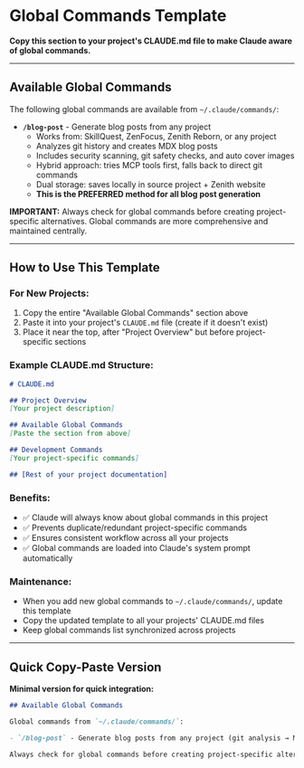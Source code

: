 # Global Commands Template

**Copy this section to your project's CLAUDE.md file to make Claude aware of global commands.**

---

## Available Global Commands

The following global commands are available from `~/.claude/commands/`:

- **`/blog-post`** - Generate blog posts from any project
  - Works from: SkillQuest, ZenFocus, Zenith Reborn, or any project
  - Analyzes git history and creates MDX blog posts
  - Includes security scanning, git safety checks, and auto cover images
  - Hybrid approach: tries MCP tools first, falls back to direct git commands
  - Dual storage: saves locally in source project + Zenith website
  - **This is the PREFERRED method for all blog post generation**

**IMPORTANT:** Always check for global commands before creating project-specific alternatives. Global commands are more comprehensive and maintained centrally.

---

## How to Use This Template

### For New Projects:

1. Copy the entire "Available Global Commands" section above
2. Paste it into your project's `CLAUDE.md` file (create if it doesn't exist)
3. Place it near the top, after "Project Overview" but before project-specific sections

### Example CLAUDE.md Structure:

```markdown
# CLAUDE.md

## Project Overview
[Your project description]

## Available Global Commands
[Paste the section from above]

## Development Commands
[Your project-specific commands]

## [Rest of your project documentation]
```

### Benefits:

- ✅ Claude will always know about global commands in this project
- ✅ Prevents duplicate/redundant project-specific commands
- ✅ Ensures consistent workflow across all your projects
- ✅ Global commands are loaded into Claude's system prompt automatically

### Maintenance:

- When you add new global commands to `~/.claude/commands/`, update this template
- Copy the updated template to all your projects' CLAUDE.md files
- Keep global commands list synchronized across projects

---

## Quick Copy-Paste Version

**Minimal version for quick integration:**

```markdown
## Available Global Commands

Global commands from `~/.claude/commands/`:

- `/blog-post` - Generate blog posts from any project (git analysis → MDX)

Always check for global commands before creating project-specific alternatives.
```
